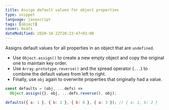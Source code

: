```yaml
---
title: Assign default values for object properties
type: snippet
language: javascript
tags: [object]
cover: boats
dateModified: 2020-10-22T20:23:47+03:00
---
```


Assigns default values for all properties in an object that are `undefined`.

- Use `Object.assign()` to create a new empty object and copy the original one to maintain key order.
- Use `Array.prototype.reverse()` and the spread operator (`...`) to combine the default values from left to right.
- Finally, use `obj` again to overwrite properties that originally had a value.

```js
const defaults = (obj, ...defs) =>
  Object.assign({}, obj, ...defs.reverse(), obj);
```

```js
defaults({ a: 1 }, { b: 2 }, { b: 6 }, { a: 3 }); // { a: 1, b: 2 }
```
